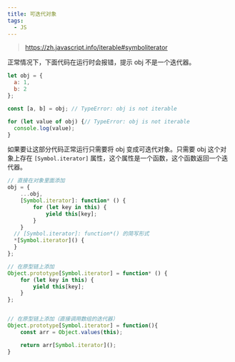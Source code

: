 ```yaml
---
title: 可迭代对象
tags:
  - JS 
---
```


>https://zh.javascript.info/iterable#symboliterator

正常情况下，下面代码在运行时会报错，提示 obj 不是一个迭代器。

```js
let obj = {
  a: 1,
  b: 2
};

const [a, b] = obj; // TypeError: obj is not iterable

for (let value of obj) {// TypeError: obj is not iterable
  console.log(value);
}
```

如果要让这部分代码正常运行只需要将 obj 变成可迭代对象。只需要 obj 这个对象上存在 `[Symbol.iterator]` 属性，这个属性是一个函数，这个函数返回一个迭代器。

```js
// 直接在对象里面添加
obj = {
	...obj,
	[Symbol.iterator]: function* () {
		for (let key in this) {
			yield this[key];
		}
	}
  // [Symbol.iterator]: function*() 的简写形式
  *[Symbol.iterator]() { 
  }
};

// 在原型链上添加
Object.prototype[Symbol.iterator] = function* () {
	for (let key in this) {
		yield this[key];
	}
};


// 在原型链上添加（直接调用数组的迭代器）
Object.prototype[Symbol.iterator] = function(){
	const arr = Object.values(this);

	return arr[Symbol.iterator]();
}
```